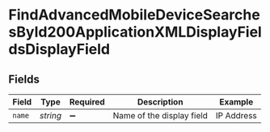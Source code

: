 # FindAdvancedMobileDeviceSearchesById200ApplicationXMLDisplayFieldsDisplayField


## Fields

| Field                     | Type                      | Required                  | Description               | Example                   |
| ------------------------- | ------------------------- | ------------------------- | ------------------------- | ------------------------- |
| `name`                    | *string*                  | :heavy_minus_sign:        | Name of the display field | IP Address                |